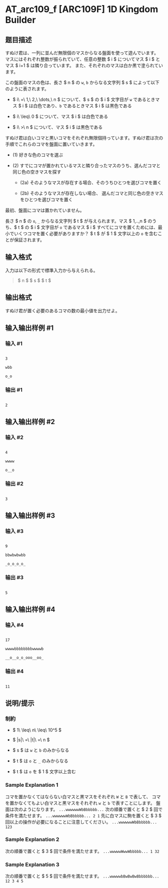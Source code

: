 # AT_arc109_f [ARC109F] 1D Kingdom  Builder

## 题目描述

[problemUrl]: https://atcoder.jp/contests/arc109/tasks/arc109_f

すぬけ君は、一列に並んだ無限個のマスからなる盤面を使って遊んでいます。 マスにはそれぞれ整数が振られていて、任意の整数 $ i $ についてマス $ i $ と マス $ i+1 $ は隣り合っています。 また、それぞれのマスは白か黒で塗られています。

この盤面のマスの色は、長さ $ n $ の `w`, `b` からなる文字列 $ s $ によって以下のように表されます。

- $ i\ =\ 1,\ 2,\ \dots,\ n $ について、$ s $ の $ i $ 文字目が `w` であるときマス $ i $ は白色であり、`b` であるときマス $ i $ は黒色である
- $ i\ \leq\ 0 $ について、マス $ i $ は白色である
- $ i\ >\ n $ について、マス $ i $ は黒色である

すぬけ君は白いコマと黒いコマをそれぞれ無限個持っています。すぬけ君は次の手順でこれらのコマを盤面に置いていきます。

- (1) 好きな色のコマを選ぶ
- (2) すでにコマが置かれているマスと隣り合ったマスのうち、選んだコマと同じ色の空きマスを探す
  - (2a) そのようなマスが存在する場合、そのうちひとつを選びコマを置く
  - (2b) そのようなマスが存在しない場合、 選んだコマと同じ色の空きマスをひとつを選びコマを置く

最初、盤面にコマは置かれていません。

長さ $ n $ の `o`, `_` からなる文字列 $ t $ が与えられます。マス $ 1,..,n $ のうち、$ t $ の $ i $ 文字目が `o` であるマス $ i $ すべてにコマを置くためには、最小でいくつコマを置く必要がありますか？ $ t $ が $ 1 $ 文字以上の `o` を含むことが保証されます。

## 输入格式

入力は以下の形式で標準入力から与えられる。

> $ n $ $ s $ $ t $

## 输出格式

すぬけ君が置く必要のあるコマの数の最小値を出力せよ。

## 输入输出样例 #1

### 输入 #1

```
3
wbb
o_o
```

### 输出 #1

```
2
```

## 输入输出样例 #2

### 输入 #2

```
4
wwww
o__o
```

### 输出 #2

```
3
```

## 输入输出样例 #3

### 输入 #3

```
9
bbwbwbwbb
_o_o_o_o_
```

### 输出 #3

```
5
```

## 输入输出样例 #4

### 输入 #4

```
17
wwwwbbbbbbbbwwwwb
__o__o_o_ooo__oo_
```

### 输出 #4

```
11
```

## 说明/提示

### 制約

- $ 1\ \leq\ n\ \leq\ 10^5 $
- $ |s|\ =\ |t|\ =\ n $
- $ s $ は `w` と `b` のみからなる
- $ t $ は `o` と `_` のみからなる
- $ t $ は `o` を $ 1 $ 文字以上含む

### Sample Explanation 1

コマを置かなくてはならない白マスと黒マスをそれぞれ `W` と `B` で表して、 コマを置かなくてもよい白マスと黒マスをそれぞれ `w` と `b` で表すことにします。 盤面は次のようになります。 ``` ...wwwwwwWbBbbbbb... ``` 次の順番で置くと $ 2 $ 回で条件を満たせます。 ``` ...wwwwwwWbBbbbbb... 2 1 ``` 先に白マスに駒を置くと $ 3 $ 回以上の操作が必要になることに注意してください。 ``` ...wwwwwwWbBbbbbb... 123 ```

### Sample Explanation 2

次の順番で置くと $ 3 $ 回で条件を満たせます。 ``` ...wwwwwWwwWbbbbb... 1 32 ```

### Sample Explanation 3

次の順番で置くと $ 5 $ 回で条件を満たせます。 ``` ...wwwwwbBwBwBwBbbbbbb... 12 3 4 5 ```